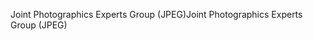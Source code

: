 <span data-ttu-id="05c01-101">Joint Photographics Experts Group (JPEG)</span><span class="sxs-lookup"><span data-stu-id="05c01-101">Joint Photographics Experts Group (JPEG)</span></span>